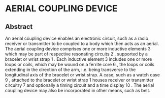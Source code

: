 # AERIAL COUPLING DEVICE

## Abstract
An aerial coupling device enables an electronic circuit, such as a radio receiver or transmitter to be coupled to a body which then acts as an aerial. The aerial coupling device comprises one or more inductive elements 3 which may be part of respective resonating circuits 2 , supported by a bracelet or wrist strap 1 . Each inductive element 3 includes one or more loops or coils, which may be wound on a ferrite core 6 , the loops or coils extending in the direction of the arm, i.e. being transverse to the longitudinal axis of the bracelet or wrist strap. A case, such as a watch case 9 , attached to the bracelet or wrist strap 1 houses receiver or transmitter circuitry 7 and optionally a timing circuit and a time display 10 . The aerial coupling device may also be incorporated in other means, such as belt.